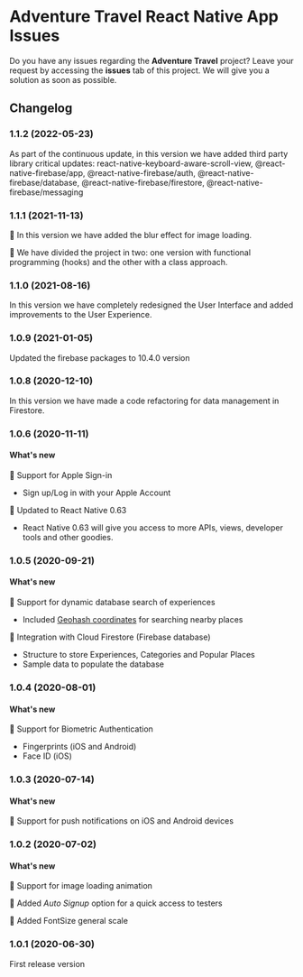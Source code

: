 # Adventure Travel React Native App Issues
Do you have any issues regarding the **Adventure Travel** project? Leave your request by accessing the **issues** tab of this project. We will give you a solution as soon as possible.

## Changelog

### 1.1.2 (2022-05-23)

As part of the continuous update, in this version we have added third party library critical updates:
react-native-keyboard-aware-scroll-view,
@react-native-firebase/app,
@react-native-firebase/auth,
@react-native-firebase/database,
@react-native-firebase/firestore,
@react-native-firebase/messaging

### 1.1.1 (2021-11-13)

🌟 In this version we have added the blur effect for image loading.

🌟 We have divided the project in two: one version with functional programming (hooks) and the other with a class approach.


### 1.1.0 (2021-08-16)

In this version we have completely redesigned the User Interface and added improvements to the User Experience.

### 1.0.9 (2021-01-05)

Updated the firebase packages to 10.4.0 version

### 1.0.8 (2020-12-10)

In this version we have made a code refactoring for data management in Firestore.

### 1.0.6 (2020-11-11)

#### What's new

🌟 Support for Apple Sign-in
* Sign up/Log in with your Apple Account

🌟 Updated to React Native 0.63
* React Native 0.63 will give you access to more APIs, views, developer tools and other goodies.

### 1.0.5 (2020-09-21)

#### What's new

🌟 Support for dynamic database search of experiences
* Included [Geohash coordinates](https://www.movable-type.co.uk/scripts/geohash.html) for searching nearby places

🌟 Integration with Cloud Firestore (Firebase database)
* Structure to store Experiences, Categories and Popular Places
* Sample data to populate the database

### 1.0.4 (2020-08-01)

#### What's new

🌟 Support for Biometric Authentication
* Fingerprints (iOS and Android)
* Face ID (iOS)

### 1.0.3 (2020-07-14)

#### What's new

🌟 Support for push notifications on iOS and Android devices

### 1.0.2 (2020-07-02)

#### What's new

🌟 Support for image loading animation

🌟 Added *Auto Signup* option for a quick access to testers

🌟 Added FontSize general scale

### 1.0.1 (2020-06-30)

First release version
